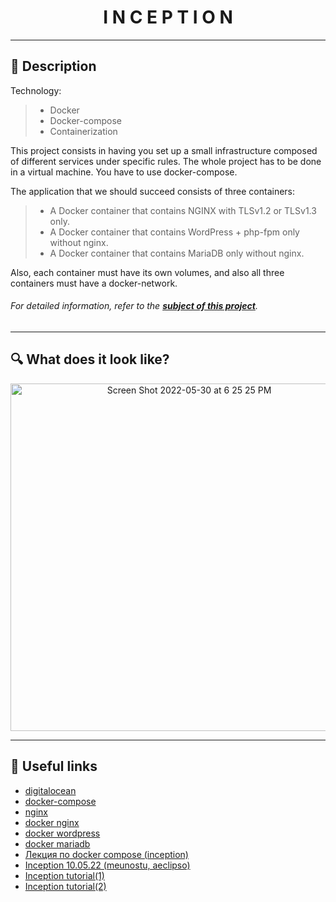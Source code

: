<h1 align="center">
    I N C E P T I O N
</h1>

___


## 🚀 **Description**

Technology: 
> + Docker
> + Docker-compose
> + Containerization

This project consists in having you set up a small infrastructure composed of different services under specific rules. The whole project has to be done in a virtual machine. You have to use docker-compose.

The application that we should succeed consists of three containers:
> + A Docker container that contains NGINX with TLSv1.2 or TLSv1.3 only.
> + A Docker container that contains WordPress + php-fpm only without nginx.
> + A Docker container that contains MariaDB only without nginx.

Also, each container must have its own volumes, and also all three containers must have a docker-network.

###### For detailed information, refer to the [**subject of this project**](https://github.com/CherdantsevIlya/Inception/blob/main/content/en.subject.pdf).

___

## 🔍 **What does it look like?**

<p align="center">
    <img width="556" alt="Screen Shot 2022-05-30 at 6 25 25 PM" src="https://user-images.githubusercontent.com/70847388/171483375-0035921f-c9b0-447f-b439-96a231005d35.png">
</p>

___

## 📌 **Useful links**

+ [digitalocean](https://www.digitalocean.com/)
+ [docker-compose](https://docs.docker.com/compose/)
+ [nginx](https://nginx.org/ru/)
+ [docker nginx](https://hub.docker.com/_/nginx)
+ [docker wordpress](https://hub.docker.com/_/wordpress)
+ [docker mariadb](https://hub.docker.com/_/mariadb)
+ [Лекция по docker compose (inception)](https://www.youtube.com/watch?v=RuTp0US9IgY)
+ [Inception 10.05.22 (meunostu, aeclipso)](https://www.youtube.com/watch?v=Veuv7MjaIKQ)
+ [Inception tutorial(1)](https://github.com/rbiodies/inception)
+ [Inception tutorial(2)](https://github.com/SavchenkoDV/inception_School21_Ecole42)
